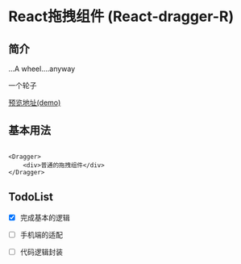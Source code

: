 # React拖拽组件 (React-dragger-R)

简介
----
...A wheel....anyway

一个轮子

[预览地址(demo)](http://htmlpreview.github.io/?https://github.com/215566435/React-dragger-R/blob/master/build/index.html)

基本用法
----
````

<Dragger>
    <div>普通的拖拽组件</div>
</Dragger>

````


TodoList
----

- [x] 完成基本的逻辑
- [ ] 手机端的适配
- [ ] 代码逻辑封装

